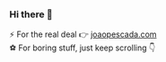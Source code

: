 ### Hi there 👋

⚡️  For the real deal 👉 [joaopescada.com](https://joaopescada.com)  
⚽️  For boring stuff, just keep scrolling 👇

<!--
**jpescada/jpescada** is a ✨ _special_ ✨ repository because its `README.md` (this file) appears on your GitHub profile.

Here are some ideas to get you started:

- 🔭 I’m currently working on ...
- 🌱 I’m currently learning ...
- 👯 I’m looking to collaborate on ...
- 🤔 I’m looking for help with ...
- 💬 Ask me about ...
- 📫 How to reach me: ...
- 😄 Pronouns: ...
- ⚡ Fun fact: ...
-->
